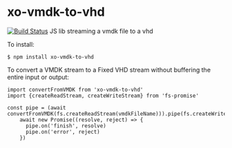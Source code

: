 # xo-vmdk-to-vhd
[![Build Status](https://travis-ci.org/vatesfr/xo-vmdk-to-vhd.svg?branch=master)](https://travis-ci.org/vatesfr/xo-vmdk-to-vhd)
JS lib streaming a vmdk file to a vhd

To install: 

```
$ npm install xo-vmdk-to-vhd
```

To convert a VMDK stream to a Fixed VHD stream without buffering the entire input or output:
```
import convertFromVMDK from 'xo-vmdk-to-vhd'
import {createReadStream, createWriteStream} from 'fs-promise'

const pipe = (await convertFromVMDK(fs.createReadStream(vmdkFileName))).pipe(fs.createWriteStream(vhdFileName))
    await new Promise((resolve, reject) => {
      pipe.on('finish', resolve)
      pipe.on('error', reject)
    })
```
